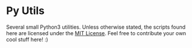 # Py Utils
Several small Python3 utilities. Unless otherwise stated, the scripts found
here are licensed under the [MIT License](LICENSE). Feel free to contribute
your own cool stuff here! :)
